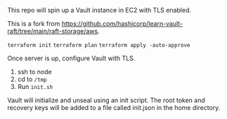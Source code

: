 This repo will spin up a Vault instance in EC2 with TLS enabled. 

This is a fork from https://github.com/hashicorp/learn-vault-raft/tree/main/raft-storage/aws.

`terraform init`
`terraform plan`
`terraform apply -auto-approve`

Once server is up, configure Vault with TLS.

1. ssh to node
2. cd to `/tmp`
3. Run `init.sh`

Vault will initialize and unseal using an init script. The root token and recovery keys will be added to a file called init.json in the home directory.
